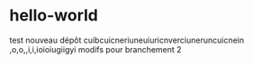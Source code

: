 # hello-world 
test nouveau dépôt 
cuibcuicneriuneuiuricnverciuneruncuicnein
,o,o,,i,i,ioioiugiigyi
modifs pour branchement 2
